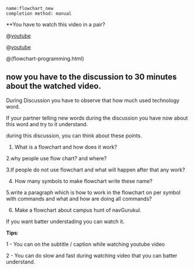 

```ngMeta
name:flowchart_new
completion method: manual
```
**You have to watch this video in a pair?

@[youtube](iJmcgQRk048)


@[youtube](DF2XAc07eI0)


@(flowchart-programming.html)

## now you have to the discussion to 30 minutes about the watched video.

During Discussion you have to observe that how much used technology word.

If your partner telling new words during the discussion you have now about this word and try to it understand.

during this discussion, you can think about these points.


1. What is a flowchart and how does it work?


2.why people use flow chart? and where?


3.If people do not use flowchart and what will happen after that any work?


4. How many symbols to make flowchart write these name?


5.write a paragraph which is how to work in the flowchart on per symbol with commands and what and how are doing all commands?


6. Make a flowchart about campus hunt of navGurukul.


If you want batter understading you can watch it.


**Tips**:

1 - You can on the subtitle / caption while watching youtube video

2 - You can do slow and fast during watching video that you can batter understand.
